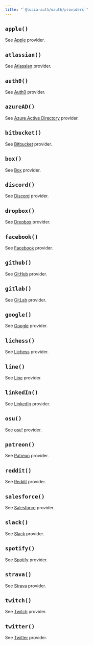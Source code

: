 ```yaml
---
title: "`@lucia-auth/oauth/providers`"
---
```


## `apple()`

See [Apple](/oauth/providers/apple) provider.

## `atlassian()`

See [Atlassian](/oauth/providers/atlassian) provider.

## `auth0()`

See [Auth0](/oauth/providers/auth0) provider.

## `azureAD()`

See [Azure Active Directory](/oauth/providers/azure-ad) provider.

## `bitbucket()`

See [Bitbucket](/oauth/providers/bitbucket) provider.

## `box()`

See [Box](/oauth/providers/box) provider.

## `discord()`

See [Discord](/oauth/providers/discord) provider.

## `dropbox()`

See [Dropbox](/oauth/providers/dropbox) provider.

## `facebook()`

See [Facebook](/oauth/providers/facebook) provider.

## `github()`

See [GitHub](/oauth/providers/github) provider.

## `gitlab()`

See [GitLab](/oauth/providers/gitlab) provider.

## `google()`

See [Google](/oauth/providers/google) provider.

## `lichess()`

See [Lichess](/oauth/providers/lichess) provider.

## `line()`

See [Line](/oauth/providers/line) provider.

## `linkedIn()`

See [LinkedIn](/oauth/providers/linkedin) provider.

## `osu()`

See [osu!](/oauth/providers/osu) provider.

## `patreon()`

See [Patreon](/oauth/providers/patreon) provider.

## `reddit()`

See [Reddit](/oauth/providers/reddit) provider.

## `salesforce()`

See [Salesforce](/oauth/providers/salesforce) provider.

## `slack()`

See [Slack](/oauth/providers/slack) provider.

## `spotify()`

See [Spotify](/oauth/providers/spotify) provider.

## `strava()`

See [Strava](/oauth/providers/strava) provider.

## `twitch()`

See [Twitch](/oauth/providers/twitch) provider.

## `twitter()`

See [Twitter](/oauth/providers/twitter) provider.
